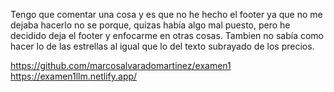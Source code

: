 Tengo que comentar una cosa y es que no he hecho el footer ya que no me dejaba hacerlo no se porque, quizas había algo mal puesto, 
pero he decidido deja el footer y enfocarme en otras cosas.
Tambien no sabía como hacer lo de las estrellas al igual que lo del texto subrayado de los precios.

https://github.com/marcosalvaradomartinez/examen1
https://examen1llm.netlify.app/